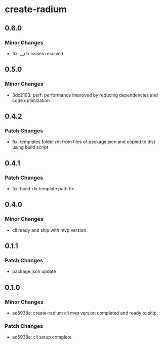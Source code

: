 # create-radium

## 0.6.0

### Minor Changes

- fix: \_\_dir issues resolved

## 0.5.0

### Minor Changes

- 3dc2193: perf: performance improved by reducing dependencies and code optimization

## 0.4.2

### Patch Changes

- fix: templates folder rm from files of package.json and copied to dist using build script

## 0.4.1

### Patch Changes

- fix: build-dir template path fix

## 0.4.0

### Minor Changes

- cli ready and ship with mvp version.

## 0.1.1

### Patch Changes

- package.json update

## 0.1.0

### Minor Changes

- ac5938a: create-radium cli mvp version completed and ready to ship.

### Patch Changes

- ac5938a: cli setup complete

